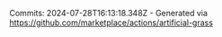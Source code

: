 Commits: 2024-07-28T16:13:18.348Z - Generated via https://github.com/marketplace/actions/artificial-grass
<br>
